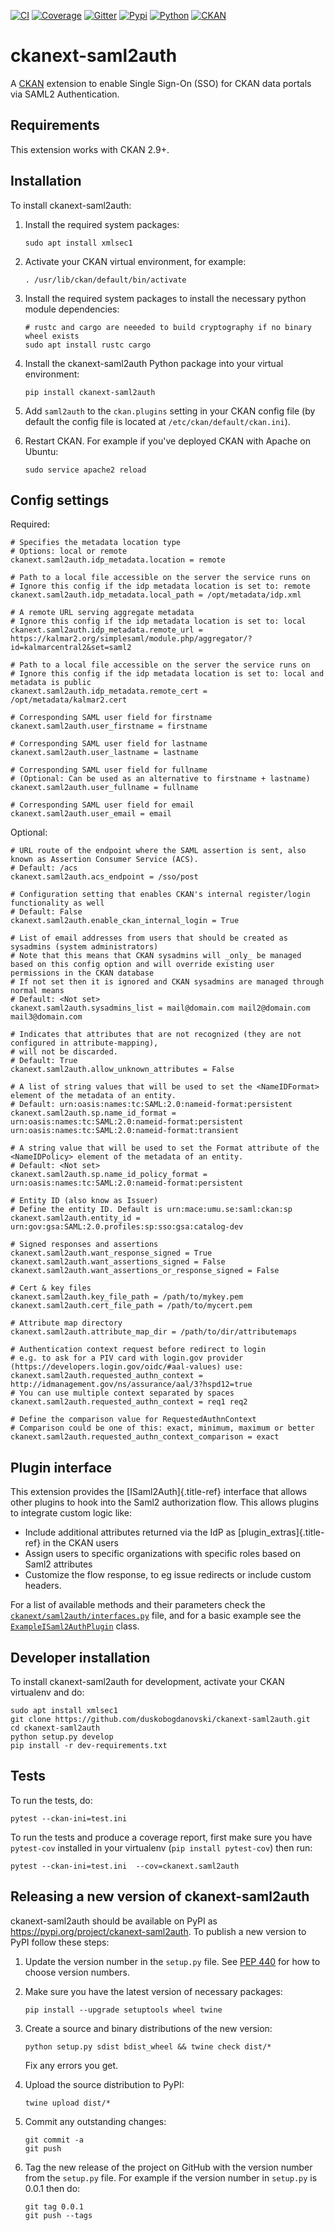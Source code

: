 [![CI][]][1] [![Coverage][]][2] [![Gitter][]][3] [![Pypi][]][4] [![Python][]][5] [![CKAN][]][6]

# ckanext-saml2auth

A [CKAN](https://ckan.org) extension to enable Single Sign-On (SSO) for CKAN data portals via SAML2 Authentication.

## Requirements

This extension works with CKAN 2.9+.

## Installation

To install ckanext-saml2auth:

1.  Install the required system packages:

        sudo apt install xmlsec1

2.  Activate your CKAN virtual environment, for example:

        . /usr/lib/ckan/default/bin/activate

3.  Install the required system packages to install the necessary python
    module dependencies:

        # rustc and cargo are neeeded to build cryptography if no binary wheel exists
        sudo apt install rustc cargo

4.  Install the ckanext-saml2auth Python package into your virtual
    environment:

        pip install ckanext-saml2auth

5.  Add `saml2auth` to the `ckan.plugins` setting in your CKAN config
    file (by default the config file is located at
    `/etc/ckan/default/ckan.ini`).

6.  Restart CKAN. For example if you\'ve deployed CKAN with Apache on
    Ubuntu:

        sudo service apache2 reload

## Config settings

Required:

    # Specifies the metadata location type
    # Options: local or remote
    ckanext.saml2auth.idp_metadata.location = remote

    # Path to a local file accessible on the server the service runs on
    # Ignore this config if the idp metadata location is set to: remote
    ckanext.saml2auth.idp_metadata.local_path = /opt/metadata/idp.xml

    # A remote URL serving aggregate metadata
    # Ignore this config if the idp metadata location is set to: local
    ckanext.saml2auth.idp_metadata.remote_url = https://kalmar2.org/simplesaml/module.php/aggregator/?id=kalmarcentral2&set=saml2

    # Path to a local file accessible on the server the service runs on
    # Ignore this config if the idp metadata location is set to: local and metadata is public
    ckanext.saml2auth.idp_metadata.remote_cert = /opt/metadata/kalmar2.cert

    # Corresponding SAML user field for firstname
    ckanext.saml2auth.user_firstname = firstname

    # Corresponding SAML user field for lastname
    ckanext.saml2auth.user_lastname = lastname

    # Corresponding SAML user field for fullname
    # (Optional: Can be used as an alternative to firstname + lastname)
    ckanext.saml2auth.user_fullname = fullname

    # Corresponding SAML user field for email
    ckanext.saml2auth.user_email = email

Optional:

    # URL route of the endpoint where the SAML assertion is sent, also known as Assertion Consumer Service (ACS).
    # Default: /acs
    ckanext.saml2auth.acs_endpoint = /sso/post

    # Configuration setting that enables CKAN's internal register/login functionality as well
    # Default: False
    ckanext.saml2auth.enable_ckan_internal_login = True

    # List of email addresses from users that should be created as sysadmins (system administrators)
    # Note that this means that CKAN sysadmins will _only_ be managed based on this config option and will override existing user permissions in the CKAN database
    # If not set then it is ignored and CKAN sysadmins are managed through normal means
    # Default: <Not set>
    ckanext.saml2auth.sysadmins_list = mail@domain.com mail2@domain.com mail3@domain.com

    # Indicates that attributes that are not recognized (they are not configured in attribute-mapping),
    # will not be discarded.
    # Default: True
    ckanext.saml2auth.allow_unknown_attributes = False

    # A list of string values that will be used to set the <NameIDFormat> element of the metadata of an entity.
    # Default: urn:oasis:names:tc:SAML:2.0:nameid-format:persistent
    ckanext.saml2auth.sp.name_id_format = urn:oasis:names:tc:SAML:2.0:nameid-format:persistent urn:oasis:names:tc:SAML:2.0:nameid-format:transient

    # A string value that will be used to set the Format attribute of the <NameIDPolicy> element of the metadata of an entity.
    # Default: <Not set>
    ckanext.saml2auth.sp.name_id_policy_format = urn:oasis:names:tc:SAML:2.0:nameid-format:persistent

    # Entity ID (also know as Issuer)
    # Define the entity ID. Default is urn:mace:umu.se:saml:ckan:sp
    ckanext.saml2auth.entity_id = urn:gov:gsa:SAML:2.0.profiles:sp:sso:gsa:catalog-dev

    # Signed responses and assertions
    ckanext.saml2auth.want_response_signed = True
    ckanext.saml2auth.want_assertions_signed = False
    ckanext.saml2auth.want_assertions_or_response_signed = False

    # Cert & key files
    ckanext.saml2auth.key_file_path = /path/to/mykey.pem
    ckanext.saml2auth.cert_file_path = /path/to/mycert.pem

    # Attribute map directory
    ckanext.saml2auth.attribute_map_dir = /path/to/dir/attributemaps

    # Authentication context request before redirect to login
    # e.g. to ask for a PIV card with login.gov provider (https://developers.login.gov/oidc/#aal-values) use:
    ckanext.saml2auth.requested_authn_context = http://idmanagement.gov/ns/assurance/aal/3?hspd12=true
    # You can use multiple context separated by spaces
    ckanext.saml2auth.requested_authn_context = req1 req2

    # Define the comparison value for RequestedAuthnContext
    # Comparison could be one of this: exact, minimum, maximum or better
    ckanext.saml2auth.requested_authn_context_comparison = exact

## Plugin interface

This extension provides the [ISaml2Auth]{.title-ref} interface that
allows other plugins to hook into the Saml2 authorization flow. This
allows plugins to integrate custom logic like:

-   Include additional attributes returned via the IdP as
    [plugin_extras]{.title-ref} in the CKAN users
-   Assign users to specific organizations with specific roles based on
    Saml2 attributes
-   Customize the flow response, to eg issue redirects or include custom
    headers.

For a list of available methods and their parameters check the
[`ckanext/saml2auth/interfaces.py`](ckanext/saml2auth/interfaces.py)
file, and for a basic example see the
[`ExampleISaml2AuthPlugin`](ckanext/saml2auth/tests/test_interface.py)
class.

## Developer installation

To install ckanext-saml2auth for development, activate your CKAN
virtualenv and do:

    sudo apt install xmlsec1
    git clone https://github.com/duskobogdanovski/ckanext-saml2auth.git
    cd ckanext-saml2auth
    python setup.py develop
    pip install -r dev-requirements.txt

## Tests

To run the tests, do:

    pytest --ckan-ini=test.ini

To run the tests and produce a coverage report, first make sure you have
`pytest-cov` installed in your virtualenv (`pip install pytest-cov`)
then run:

    pytest --ckan-ini=test.ini  --cov=ckanext.saml2auth

## Releasing a new version of ckanext-saml2auth

ckanext-saml2auth should be available on PyPI as
<https://pypi.org/project/ckanext-saml2auth>. To publish a new version
to PyPI follow these steps:

1.  Update the version number in the `setup.py` file. See [PEP
    440](http://legacy.python.org/dev/peps/pep-0440/#public-version-identifiers)
    for how to choose version numbers.

2.  Make sure you have the latest version of necessary packages:

        pip install --upgrade setuptools wheel twine

3.  Create a source and binary distributions of the new version:

        python setup.py sdist bdist_wheel && twine check dist/*

    Fix any errors you get.

4.  Upload the source distribution to PyPI:

        twine upload dist/*

5.  Commit any outstanding changes:

        git commit -a
        git push

6.  Tag the new release of the project on GitHub with the version number
    from the `setup.py` file. For example if the version number in
    `setup.py` is 0.0.1 then do:

        git tag 0.0.1
        git push --tags
        

  [CI]: https://github.com/keitaroinc/ckanext-saml2auth/workflows/CI/badge.svg
  [1]: https://github.com/keitaroinc/ckanext-saml2auth/actions
  [Coverage]: https://coveralls.io/repos/github/keitaroinc/ckanext-saml2auth/badge.svg?branch=main
  [2]: https://coveralls.io/github/keitaroinc/ckanext-saml2auth?branch=main
  [Gitter]: https://badges.gitter.im/keitaroinc/ckan.svg
  [3]: https://gitter.im/keitaroinc/ckan?utm_source=badge&utm_medium=badge&utm_campaign=pr-badge
  [Pypi]: https://img.shields.io/pypi/v/ckanext-saml2auth
  [4]: https://pypi.org/project/ckanext-saml2auth
  [Python]: https://img.shields.io/badge/python-3.6%20%7C%203.7%20%7C%203.8-blue
  [5]: https://www.python.org
  [CKAN]: https://img.shields.io/badge/ckan-2.9-red
  [6]: https://www.ckan.org

